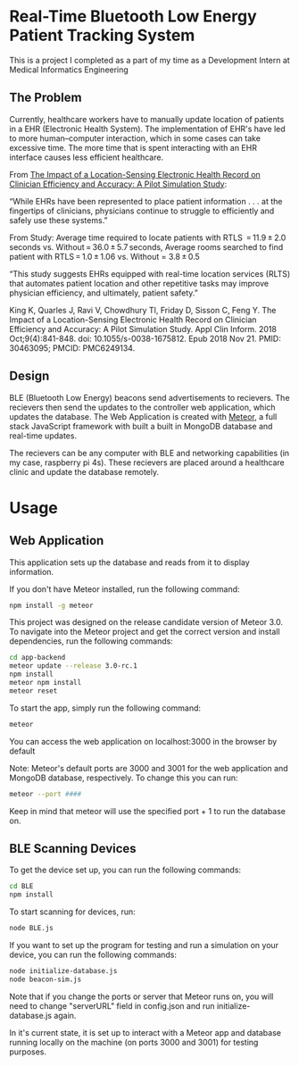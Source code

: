 # Real-Time Bluetooth Low Energy Patient Tracking System

This is a project I completed as a part of my time as a Development Intern at Medical Informatics Engineering

## The Problem

Currently, healthcare workers have to manually update location of patients in a EHR (Electronic Health System). The implementation of EHR's have led to more human–computer interaction, which in some cases can take excessive time. The more time that is spent interacting with an EHR interface causes less efficient healthcare.

From [The Impact of a Location-Sensing Electronic Health Record on Clinician Efficiency and Accuracy: A Pilot Simulation Study](https://www.ncbi.nlm.nih.gov/pmc/articles/PMC6249134/#:~:text=Conclusion%20This%20pilot%20demonstrated%20in,clicks%20required%20to%20access%20information.):

“While EHRs have been represented to place patient information . . . at the fingertips of clinicians, physicians continue to struggle to efficiently and safely use these systems.”

From Study:
Average time required to locate patients with RTLS  = 11.9 ± 2.0 seconds vs. Without = 36.0 ± 5.7 seconds, 
Average rooms searched to find patient with RTLS = 1.0 ± 1.06 vs. Without = 3.8 ± 0.5

“This study suggests EHRs equipped with real-time location services (RLTS) that automates patient location and other repetitive tasks may improve physician efficiency, and ultimately, patient safety.”

King K, Quarles J, Ravi V, Chowdhury TI, Friday D, Sisson C, Feng Y. The Impact of a Location-Sensing Electronic Health Record on Clinician Efficiency and Accuracy: A Pilot Simulation Study. Appl Clin Inform. 2018 Oct;9(4):841-848. doi: 10.1055/s-0038-1675812. Epub 2018 Nov 21. PMID: 30463095; PMCID: PMC6249134.

## Design

BLE (Bluetooth Low Energy) beacons send advertisements to recievers. The recievers then send the updates to the controller web application, which updates the database. The Web Application is created with [Meteor](https://www.meteor.com), a full stack JavaScript framework with built a built in MongoDB database and real-time updates.

The recievers can be any computer with BLE and networking capabilities (in my case, raspberry pi 4s). These recievers are placed around a healthcare clinic and update the database remotely. 


# Usage

## Web Application

This application sets up the database and reads from it to display information.

If you don't have Meteor installed, run the following command:

```bash
npm install -g meteor
```
This project was designed on the release candidate version of Meteor 3.0. To navigate into the Meteor project and get the correct version and install dependencies, run the following commands: 

```bash
cd app-backend
meteor update --release 3.0-rc.1
npm install
meteor npm install
meteor reset
```

To start the app, simply run the following command: 
```bash
meteor
```
You can access the web application on localhost:3000 in the browser by default

Note:
Meteor's default ports are 3000 and 3001 for the web application and MongoDB database, respectively. To change this you can run:
```bash
meteor --port ####
```
Keep in mind that meteor will use the specified port + 1 to run the database on.

## BLE Scanning Devices

To get the device set up, you can run the following commands:

```bash
cd BLE
npm install
```

To start scanning for devices, run:

```bash
node BLE.js
```

If you want to set up the program for testing and run a simulation on your device, you can run the following commands:
```bash
node initialize-database.js
node beacon-sim.js
```
Note that if you change the ports or server that Meteor runs on, you will need to change "serverURL" field in config.json and run initialize-database.js again.

In it's current state, it is set up to interact with a Meteor app and database running locally on the machine (on ports 3000 and 3001) for testing purposes.
